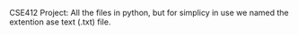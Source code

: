 CSE412 Project: All the files in python, but for simplicy in use we named the extention ase text (.txt) file.

